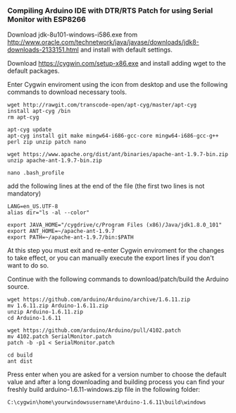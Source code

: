 ### Compiling Arduino IDE with DTR/RTS Patch for using Serial Monitor with ESP8266

Download jdk-8u101-windows-i586.exe from http://www.oracle.com/technetwork/java/javase/downloads/jdk8-downloads-2133151.html and install with default settings.

Download https://cygwin.com/setup-x86.exe and install adding wget to the default packages.

Enter Cygwin enviroment using the icon from desktop and use the following commands to download necessary tools.

```
wget http://rawgit.com/transcode-open/apt-cyg/master/apt-cyg
install apt-cyg /bin
rm apt-cyg

apt-cyg update
apt-cyg install git make mingw64-i686-gcc-core mingw64-i686-gcc-g++ perl zip unzip patch nano

wget https://www.apache.org/dist/ant/binaries/apache-ant-1.9.7-bin.zip
unzip apache-ant-1.9.7-bin.zip

nano .bash_profile
```

add the following lines at the end of the file (the first two lines is not mandatory)

```
LANG=en_US.UTF-8
alias dir="ls -al --color"

export JAVA_HOME="/cygdrive/c/Program Files (x86)/Java/jdk1.8.0_101"
export ANT_HOME=~/apache-ant-1.9.7
export PATH=~/apache-ant-1.9.7/bin:$PATH
```

At this step you must exit and re-enter Cygwin enviroment for the changes to take effect, or you can manually execute the export lines if you don't want to do so.

Continue with the following commands to download/patch/build the Arduino source.

```
wget https://github.com/arduino/Arduino/archive/1.6.11.zip
mv 1.6.11.zip Arduino-1.6.11.zip
unzip Arduino-1.6.11.zip
cd Arduino-1.6.11

wget https://github.com/arduino/Arduino/pull/4102.patch
mv 4102.patch SerialMonitor.patch
patch -b -p1 < SerialMonitor.patch

cd build
ant dist
```

Press enter when you are asked for a version number to choose the default value and after a long downloading and building process you can find your freshly build arduino-1.6.11-windows.zip file in the following folder:

```
C:\cygwin\home\yourwindowsusername\Arduino-1.6.11\build\windows
```
